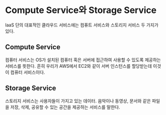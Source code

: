 # Compute Service와 Storage Service

IaaS 단의 대표적인 클라우드 서비스에는 컴퓨트 서비스와 스토리지 서비스 두 가지가 있다.

## Compute Service

컴퓨터 서비스는 OS가 설치된 컴퓨터 혹은 서버에 접근하여 사용할 수 있도록 제공하는 서비스를 뜻한다. 흔히 우리가 AWS에서 EC2와 같이 서버 인스턴스를 할당받는데 이것이 컴퓨터 서비스이다.

## Storage Service

스토리지 서비스는 사용자들이 가지고 있는 데이터. 음악이나 동영상, 문서와 같은 파일을 저장, 삭제, 공유할 수 있는 공간을 제공하는 서비스를 말한다.
